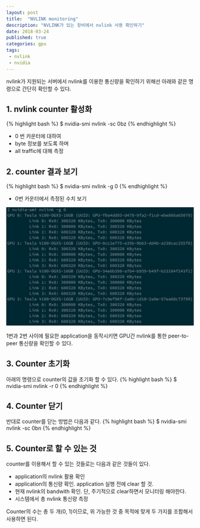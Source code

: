 ```yaml
---
layout: post
title:  "NVLINK monitoring"
description: "NVLINK가 있는 장비에서 nvlink 사용 확인하기"
date: 2018-03-24
published: true
categories: gpu
tags:
 - nvlink
 - nvidia
---
```


nvlink가 지원되는 서버에서 nvlink를 이용한 통신량을 확인하기 위해선 아래와 같은 명령으로 간단히 확인할 수 있다.

## 1. nvlink counter 활성화
{% highlight bash %}
$ nvidia-smi nvlink -sc 0bz
{% endhighlight %}
  - 0 번 카운터에 대하여
  - byte 정보를 보도록 하며
  - all traffic에 대해 측정

## 2. counter 결과 보기
{% highlight bash %}
$ nvidia-smi nvlink -g 0
{% endhighlight %}
  - 0번 카운터에서 측정된 수치 보기
  <img class="col two center" src="/images/2018-03-24-nvlink-count-1.png"/>

1번과 2번 사이에 필요한 application을 동작시키면 GPU간 nvlink를 통한 peer-to-peer 통신량을 확인할 수 있다.

## 3. Counter 초기화
아래의 명령으로 counter의 값을 초기화 할 수 있다.
{% highlight bash %}
$ nvidia-smi nvlink -r 0
{% endhighlight %}

## 4. Counter 닫기
반대로 counter를 닫는 방법은 다음과 같다.
{% highlight bash %}
$ nvidia-smi nvlink -sc 0bn
{% endhighlight %}

## 5. Counter로 할 수 있는 것
counter를 이용해서 할 수 있는 것들로는 다음과 같은 것들이 있다.
  - application의 nvlink 활용 확인
  - application의 통신량 확인. application 실행 전에 clear 할 것.
  - 현재 nvlink의 bandwith 확인. 단, 주기적으로 clear하면서 모니터링 해야한다.
  - 시스템에서 총 nvlink 통신량 측정

Counter의 수는 총 두 개(0, 1)이므로, 위 가능한 것 중 목적에 맞게 두 가지를 조합해서 사용하면 된다.
